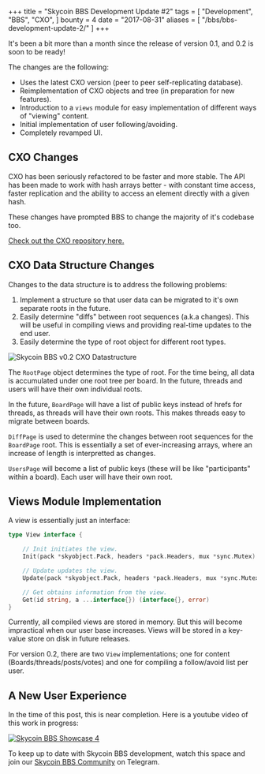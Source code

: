 +++
title = "Skycoin BBS Development Update #2"
tags = [
    "Development",
    "BBS",
    "CXO",
]
bounty = 4
date = "2017-08-31"
aliases = [
	"/bbs/bbs-development-update-2/"
]
+++

It's been a bit more than a month since the release of version 0.1, and 0.2 is soon to be ready!

The changes are the following:

- Uses the latest CXO version (peer to peer self-replicating database).
- Reimplementation of CXO objects and tree (in preparation for new features).
- Introduction to a `views` module for easy implementation of different ways of "viewing" content.
- Initial implementation of user following/avoiding.
- Completely revamped UI.

## CXO Changes

CXO has been seriously refactored to be faster and more stable. The API has been made to work with hash arrays better - with constant time access, faster replication and the ability to access an element directly with a given hash.

These changes have prompted BBS to change the majority of it's codebase too.

[Check out the CXO repository here.](https://github.com/skycoin/cxo)

## CXO Data Structure Changes

Changes to the data structure is to address the following problems:

1. Implement a structure so that user data can be migrated to it's own separate roots in the future.
2. Easily determine "diffs" between root sequences (a.k.a changes). This will be useful in compiling views and providing real-time updates to the end user.
3. Easily determine the type of root object for different root types.

![Skycoin BBS v0.2 CXO Datastructure](/img/bbs_cxo_datastructure_v0.2.png)

The `RootPage` object determines the type of root. For the time being, all data is accumulated under one root tree per board. In the future, threads and users will have their own individual roots.

In the future, `BoardPage` will have a list of public keys instead of hrefs for threads, as threads will have their own roots. This makes threads easy to migrate between boards.

`DiffPage` is used to determine the changes between root sequences for the `BoardPage` root. This is essentially a set of ever-increasing arrays, where an increase of length is interpretted as changes.

`UsersPage` will become a list of public keys (these will be like "participants" within a board). Each user will have their own root.

## Views Module Implementation

A view is essentially just an interface:

```go
type View interface {

	// Init initiates the view.
	Init(pack *skyobject.Pack, headers *pack.Headers, mux *sync.Mutex) error

	// Update updates the view.
	Update(pack *skyobject.Pack, headers *pack.Headers, mux *sync.Mutex) error

	// Get obtains information from the view.
	Get(id string, a ...interface{}) (interface{}, error)
}
```

Currently, all compiled views are stored in memory. But this will become impractical when our user base increases. Views will be stored in a key-value store on disk in future releases.

For version 0.2, there are two `View` implementations; one for content (Boards/threads/posts/votes) and one for compiling a follow/avoid list per user.

## A New User Experience

In the time of this post, this is near completion. Here is a youtube video of this work in progress:

[![Skycoin BBS Showcase 4](/img/bbs-4.jpg)](https://youtu.be/Oue3WVkmGh4)



To keep up to date with Skycoin BBS development, watch this space and join our [Skycoin BBS Community](https://t.me/skycoinbbs) on Telegram.
